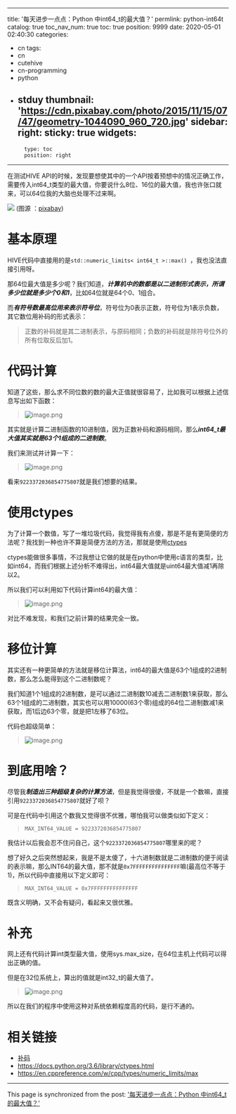 
---
title: '每天进步一点点：Python 中int64_t的最大值？'
permlink: python-int64t
catalog: true
toc_nav_num: true
toc: true
position: 9999
date: 2020-05-01 02:40:30
categories:
- cn
tags:
- cn
- cutehive
- cn-programming
- python
- stduy
thumbnail: 'https://cdn.pixabay.com/photo/2015/11/15/07/47/geometry-1044090_960_720.jpg'
sidebar:
    right:
        sticky: true
widgets:
    -
        type: toc
        position: right
---


在测试HIVE API的时候，发现要想使其中的一个API按着预想中的情况正确工作，需要传入int64_t类型的最大值，你要说什么8位、16位的最大值，我也许张口就来，可以64位我的大脑也处理不过来啊。

![](https://cdn.pixabay.com/photo/2015/11/15/07/47/geometry-1044090_960_720.jpg)
(图源 ：[pixabay](https://pixabay.com/))

# 基本原理

HIVE代码中直接用的是`std::numeric_limits< int64_t >::max() `，我也没法直接引用呀。

那64位最大值是多少呢？我们知道，***计算机中的数都是以二进制形式表示，所谓多少位就是多少个0和1***，比如64位就是64个0、1组合。

而***有符号数最高位用来表示符号位***，符号位为0表示正数，符号位为1表示负数，其它数位用补码的形式表示：
>正数的补码就是其二进制表示，与原码相同；负数的补码就是除符号位外的所有位取反后加1。

# 代码计算

知道了这些，那么求不同位数的数的最大正值就很容易了，比如我可以根据上述信息写出如下函数：
>![image.png](https://images.hive.blog/DQmQrTwxgDyFmxLd1huMRj5gxnKEzqJ8vfF9AYJtYvszLJr/image.png)

其实就是计算二进制函数的10进制值，因为正数补码和源码相同，那么***int64_t最大值其实就是63个1组成的二进制数***。

我们来测试并计算一下：
>![image.png](https://images.hive.blog/DQmY4EfkHr3mMM51188JC9GegAkhQXjXqLVvxkhTkemWXAr/image.png)

看来`9223372036854775807`就是我们想要的结果。

# 使用ctypes

为了计算一个数值，写了一堆垃圾代码，我觉得我有点傻，那是不是有更简便的方法呢？我找到一种也许不算是简便方法的方法，那就是使用[ctypes](https://docs.python.org/3.6/library/ctypes.html)

ctypes能做很多事情，不过我想让它做的就是在python中使用c语言的类型，比如int64，而我们根据上述分析不难得出，int64最大值就是uint64最大值减1再除以2。

所以我们可以利用如下代码计算int64的最大值：
>![image.png](https://images.hive.blog/DQme7W7AZHPAMAqz5fbMb2P4xkAvHMHtU97UeieKQUpUurp/image.png)

对比不难发现，和我们之前计算的结果完全一致。

# 移位计算

其实还有一种更简单的方法就是移位计算法，int64的最大值是63个1组成的2进制数，那么怎么能得到这个二进制数呢？

我们知道1个1组成的2进制数，是可以通过二进制数10减去二进制数1来获取，那么63个1组成的二进制数，其实也可以用10000(63个零)组成的64位二进制数减1来获取，而1后边63个零，就是把1左移了63位。

代码也超级简单：
>![image.png](https://images.hive.blog/DQmdGvxfdBvShLKxEh4CZcM9PjY89M4Z6cNsdZ9u5Pvq4xQ/image.png)


# 到底用啥？

尽管我***制造出三种超级复杂的计算方法***，但是我觉得很傻，不就是一个数嘛，直接引用`9223372036854775807`就好了呗？

可是在代码中引用这个数我又觉得很不优雅，哪怕我可以做类似如下定义：
>`MAX_INT64_VALUE = 9223372036854775807`

我估计以后我会忍不住问自己，这个`9223372036854775807`哪里来的呢？

想了好久之后突然想起来，我是不是太傻了，十六进制数就是二进制数的便于阅读的表示嘛，那么INT64的最大值，那不就是`0x7FFFFFFFFFFFFFFF`嘛(最高位不等于1)，所以代码中直接用以下定义即可：
>`MAX_INT64_VALUE = 0x7FFFFFFFFFFFFFFF`

既含义明确，又不会有疑问，看起来又很优雅。

# 补充

网上还有代码计算int类型最大值，使用sys.max_size，在64位主机上代码可以得出正确的值。

但是在32位系统上，算出的值就是int32_t的最大值了。
>![image.png](https://images.hive.blog/DQmZJNGACFGvSkkyvquxKR2yqXdmpLCbSpLrJ5TV6hWF37G/image.png)

所以在我们的程序中使用这种对系统依赖程度高的代码，是行不通的。



# 相关链接
* [补码](https://baike.baidu.com/item/%E8%A1%A5%E7%A0%81/6854613)
* https://docs.python.org/3.6/library/ctypes.html
* https://en.cppreference.com/w/cpp/types/numeric_limits/max

- - -

This page is synchronized from the post: ['每天进步一点点：Python 中int64_t的最大值？'](https://steemit.com/@oflyhigh/python-int64t)
